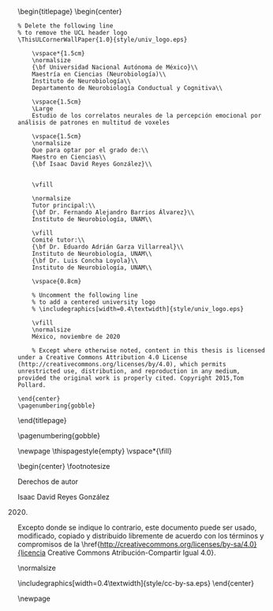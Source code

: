 <!-- 
This is the Latex-heavy title page. 
People outside UCL may want to remove the header logo 
and add the centred logo
-->

\begin{titlepage}
    \begin{center}

    % Delete the following line
    % to remove the UCL header logo
    \ThisULCornerWallPaper{1.0}{style/univ_logo.eps}
        
        \vspace*{1.5cm}
        \normalsize
        {\bf Universidad Nacional Autónoma de México}\\
        Maestría en Ciencias (Neurobiología)\\
        Instituto de Neurobiología\\
        Departamento de Neurobiología Conductual y Cognitiva\\
        
        \vspace{1.5cm}
        \Large
        Estudio de los correlatos neurales de la percepción emocional por análisis de patrones en multitud de voxeles
        
        \vspace{1.5cm}
        \normalsize
        Que para optar por el grado de:\\
        Maestro en Ciencias\\
        {\bf Isaac David Reyes González}\\

        
        \vfill
        
        \normalsize
        Tutor principal:\\
        {\bf Dr. Fernando Alejandro Barrios Álvarez}\\
        Instituto de Neurobiología, UNAM\\
        
        \vfill
        Comité tutor:\\
        {\bf Dr. Eduardo Adrián Garza Villarreal}\\
        Instituto de Neurobiología, UNAM\\
        {\bf Dr. Luis Concha Loyola}\\
        Instituto de Neurobiología, UNAM\\

        \vspace{0.8cm}

        % Uncomment the following line
        % to add a centered university logo
        % \includegraphics[width=0.4\textwidth]{style/univ_logo.eps}
        
        \vfill
        \normalsize
        México, noviembre de 2020

        % Except where otherwise noted, content in this thesis is licensed under a Creative Commons Attribution 4.0 License (http://creativecommons.org/licenses/by/4.0), which permits unrestricted use, distribution, and reproduction in any medium, provided the original work is properly cited. Copyright 2015,Tom Pollard.

    \end{center}
    \pagenumbering{gobble}
\end{titlepage}

\pagenumbering{gobble}

\newpage
\thispagestyle{empty}
\vspace*{\fill}

\begin{center}
\footnotesize

Derechos de autor

Isaac David Reyes González

2020.

Excepto donde se indique lo contrario, este documento puede ser usado,
modificado, copiado y distribuido libremente de acuerdo con los
términos y compromisos de la
\href{http://creativecommons.org/licenses/by-sa/4.0}{licencia Creative Commons Atribución-Compartir Igual 4.0}.

\normalsize

\includegraphics[width=0.4\textwidth]{style/cc-by-sa.eps}
\end{center}

\newpage
